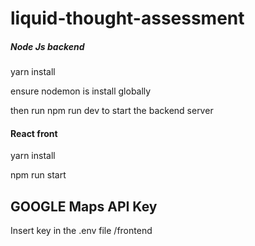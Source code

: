 # liquid-thought-assessment

##### Node Js backend

yarn install

ensure nodemon is install globally

then run npm run dev to start the backend server

#### React front

yarn install

npm run start

## GOOGLE Maps API Key

Insert key in the .env file /frontend
